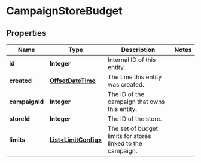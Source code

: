 

# CampaignStoreBudget

## Properties

Name | Type | Description | Notes
------------ | ------------- | ------------- | -------------
**id** | **Integer** | Internal ID of this entity. | 
**created** | [**OffsetDateTime**](OffsetDateTime.md) | The time this entity was created. | 
**campaignId** | **Integer** | The ID of the campaign that owns this entity. | 
**storeId** | **Integer** | The ID of the store. | 
**limits** | [**List&lt;LimitConfig&gt;**](LimitConfig.md) | The set of budget limits for stores linked to the campaign. | 



